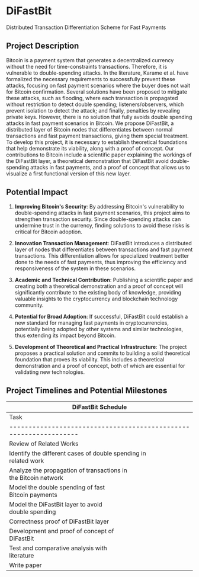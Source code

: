 # DiFastBit

Distributed Transaction Differentiation Scheme for Fast Payments

## Project Description

Bitcoin is a payment system that generates a decentralized currency without the need for time-constraints transactions. Therefore, it is vulnerable to double-spending attacks. In the literature, Karame et al. have formalized the necessary requirements to successfully prevent these attacks, focusing on fast payment scenarios where the buyer does not wait for Bitcoin confirmation. Several solutions have been proposed to mitigate these attacks, such as flooding, where each transaction is propagated without restriction to detect double spending; listeners/observers, which prevent isolation to detect the attack; and finally, penalties by revealing private keys. However, there is no solution that fully avoids double spending attacks in fast payment scenarios in Bitcoin. We propose DiFastBit, a distributed layer of Bitcoin nodes that differentiates between normal transactions and fast payment transactions, giving them special treatment. To develop this project, it is necessary to establish theoretical foundations that help demonstrate its viability, along with a proof of concept. Our contributions to Bitcoin include a scientific paper explaining the workings of the DiFastBit layer, a theoretical demonstration that DiFastBit avoid double-spending attacks in fast payments, and a proof of concept that allows us to visualize a first functional version of this new layer.

## Potential Impact

1. **Improving Bitcoin's Security**: By addressing Bitcoin's vulnerability to double-spending attacks in fast payment scenarios, this project aims to strengthen transaction security. Since double-spending attacks can undermine trust in the currency, finding solutions to avoid these risks is critical for Bitcoin adoption.

2. **Innovation Transaction Management**: DiFastBit introduces a distributed layer of nodes that differentiates between transactions and fast payment transactions. This differentiation allows for specialized treatment better done to the needs of fast payments, thus improving the efficiency and responsiveness of the system in these scenarios.

3. **Academic and Technical Contribution**: Publishing a scientific paper and creating both a theoretical demonstration and a proof of concept will significantly contribute to the existing body of knowledge, providing valuable insights to the cryptocurrency and blockchain technology community.

4. **Potential for Broad Adoption**: If successful, DiFastBit could establish a new standard for managing fast payments in cryptocurrencies, potentially being adopted by other systems and similar technologies, thus extending its impact beyond Bitcoin.

5. **Development of Theoretical and Practical Infrastructure**: The project proposes a practical solution and commits to building  a solid theoretical foundation that proves its viability. This includes a theoretical demonstration and a proof of concept, both of which are essential for validating new technologies.


## Project Timelines and Potential Milestones

| DiFastBit Schedule                                                                                     |
|--------------------------------------------------------------------------------------------------------|
| Task                                                            | Month 1 | Month 2 | Month 3 | Month 4 | Month 5 | Month 6 | Month 7 | Month 8 | Month 9 | Month 10 | Month 11 | Month 12 |
|-----------------------------------------------------------------|---------|---------|---------|---------|---------|---------|---------|---------|---------|----------|----------|----------|
| Review of Related Works                                         | X       |         |         |         |         |         |         |         |         |          |          |          |
| Identify the different cases of double spending in<br>related work |         | X       |         |         |         |         |         |         |         |          |          |          |
| Analyze the propagation of transactions in<br>the Bitcoin network  |         |         | X       |         |         |         |         |         |         |          |          |          |
| Model the double spending of fast<br>Bitcoin payments          |         |         |         | X       |         |         |         |         |         |          |          |          |
| Model the DiFastBit layer to avoid<br>double spending          |         |         |         |         | X       |         |         |         |         |          |          |          |
| Correctness proof of DiFastBit layer                            |         |         |         |         |         | X       |         |         |         |          |          |          |
| Development and proof of concept of<br>DiFastBit               |         |         |         |         |         |         | X       | X       |         |          |          |          |
| Test and comparative analysis with<br>literature               |         |         |         |         |         |         |         |         | X       | X        |          |          |
| Write paper                                                     |         |         |         |         |         |         |         |         |         |          | X        | X        |

